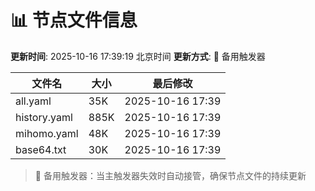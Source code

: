 # 📊 节点文件信息

**更新时间**: 2025-10-16 17:39:19 北京时间
**更新方式**: 🔄 备用触发器

| 文件名 | 大小 | 最后修改 |
|--------|------|----------|
| all.yaml | 35K | 2025-10-16 17:39 |
| history.yaml | 885K | 2025-10-16 17:39 |
| mihomo.yaml | 48K | 2025-10-16 17:39 |
| base64.txt | 30K | 2025-10-16 17:39 |

> 🔄 备用触发器：当主触发器失效时自动接管，确保节点文件的持续更新
